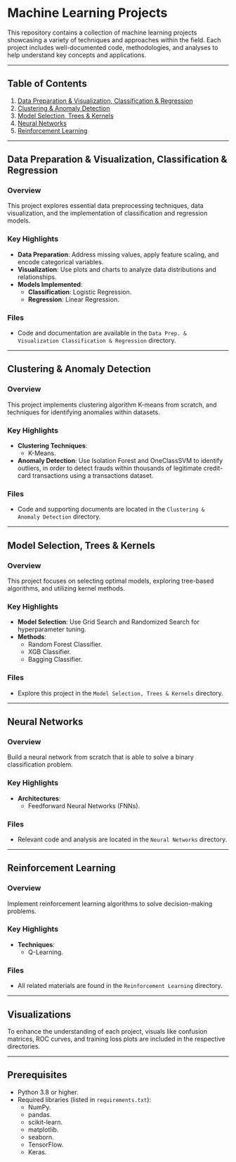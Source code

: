 # Machine Learning Projects

This repository contains a collection of machine learning projects showcasing a variety of techniques and approaches within the field. Each project includes well-documented code, methodologies, and analyses to help understand key concepts and applications.

---

## Table of Contents

1. [Data Preparation & Visualization, Classification & Regression](#data-preparation--visualization-classification--regression)
2. [Clustering & Anomaly Detection](#clustering--anomaly-detection)
3. [Model Selection, Trees & Kernels](#model-selection-trees--kernels)
4. [Neural Networks](#neural-networks)
5. [Reinforcement Learning](#reinforcement-learning)

---

## Data Preparation & Visualization, Classification & Regression

### Overview

This project explores essential data preprocessing techniques, data visualization, and the implementation of classification and regression models.

### Key Highlights
- **Data Preparation**: Address missing values, apply feature scaling, and encode categorical variables.
- **Visualization**: Use plots and charts to analyze data distributions and relationships.
- **Models Implemented**:
  - **Classification**: Logistic Regression.
  - **Regression**: Linear Regression.

### Files
- Code and documentation are available in the `Data Prep. & Visualization Classification & Regression` directory.

---

## Clustering & Anomaly Detection

### Overview

This project implements clustering algorithm K-means from scratch, and techniques for identifying anomalies within datasets.

### Key Highlights
- **Clustering Techniques**:
  - K-Means.
- **Anomaly Detection**: Use Isolation Forest and OneClassSVM to identify outliers, in order to detect frauds within thousands of legitimate credit-card transactions using a transactions dataset.

### Files
- Code and supporting documents are located in the `Clustering & Anomaly Detection` directory.

---

## Model Selection, Trees & Kernels

### Overview

This project focuses on selecting optimal models, exploring tree-based algorithms, and utilizing kernel methods.

### Key Highlights
- **Model Selection**: Use Grid Search and Randomized Search for hyperparameter tuning.
- **Methods**:
  - Random Forest Classifier.
  - XGB Classifier.
  - Bagging Classifier.

### Files
- Explore this project in the `Model Selection, Trees & Kernels` directory.

---

## Neural Networks

### Overview

Build a neural network from scratch that is able to solve a binary classification problem.

### Key Highlights
- **Architectures**:
  - Feedforward Neural Networks (FNNs).

### Files
- Relevant code and analysis are located in the `Neural Networks` directory.

---

## Reinforcement Learning

### Overview

Implement reinforcement learning algorithms to solve decision-making problems.

### Key Highlights
- **Techniques**:
  - Q-Learning.

### Files
- All related materials are found in the `Reinforcement Learning` directory.

---

## Visualizations

To enhance the understanding of each project, visuals like confusion matrices, ROC curves, and training loss plots are included in the respective directories. 

---

## Prerequisites

- Python 3.8 or higher.
- Required libraries (listed in `requirements.txt`):
  - NumPy.
  - pandas.
  - scikit-learn.
  - matplotlib.
  - seaborn.
  - TensorFlow.
  - Keras.


